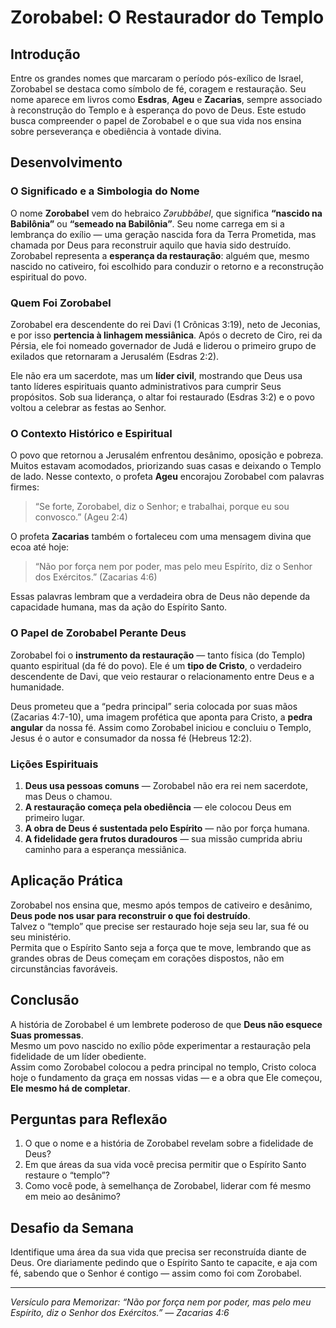 # Zorobabel: O Restaurador do Templo

## Introdução
Entre os grandes nomes que marcaram o período pós-exílico de Israel, Zorobabel se destaca como símbolo de fé, coragem e restauração. Seu nome aparece em livros como **Esdras**, **Ageu** e **Zacarias**, sempre associado à reconstrução do Templo e à esperança do povo de Deus. Este estudo busca compreender o papel de Zorobabel e o que sua vida nos ensina sobre perseverança e obediência à vontade divina.

## Desenvolvimento

### O Significado e a Simbologia do Nome
O nome **Zorobabel** vem do hebraico *Zərubbābel*, que significa **“nascido na Babilônia”** ou **“semeado na Babilônia”**. Seu nome carrega em si a lembrança do exílio — uma geração nascida fora da Terra Prometida, mas chamada por Deus para reconstruir aquilo que havia sido destruído.  
Zorobabel representa a **esperança da restauração**: alguém que, mesmo nascido no cativeiro, foi escolhido para conduzir o retorno e a reconstrução espiritual do povo.

### Quem Foi Zorobabel
Zorobabel era descendente do rei Davi (1 Crônicas 3:19), neto de Jeconias, e por isso **pertencia à linhagem messiânica**. Após o decreto de Ciro, rei da Pérsia, ele foi nomeado governador de Judá e liderou o primeiro grupo de exilados que retornaram a Jerusalém (Esdras 2:2).

Ele não era um sacerdote, mas um **líder civil**, mostrando que Deus usa tanto líderes espirituais quanto administrativos para cumprir Seus propósitos. Sob sua liderança, o altar foi restaurado (Esdras 3:2) e o povo voltou a celebrar as festas ao Senhor.

### O Contexto Histórico e Espiritual
O povo que retornou a Jerusalém enfrentou desânimo, oposição e pobreza. Muitos estavam acomodados, priorizando suas casas e deixando o Templo de lado. Nesse contexto, o profeta **Ageu** encorajou Zorobabel com palavras firmes:
> “Se forte, Zorobabel, diz o Senhor; e trabalhai, porque eu sou convosco.” (Ageu 2:4)

O profeta **Zacarias** também o fortaleceu com uma mensagem divina que ecoa até hoje:
> “Não por força nem por poder, mas pelo meu Espírito, diz o Senhor dos Exércitos.” (Zacarias 4:6)

Essas palavras lembram que a verdadeira obra de Deus não depende da capacidade humana, mas da ação do Espírito Santo.

### O Papel de Zorobabel Perante Deus
Zorobabel foi o **instrumento da restauração** — tanto física (do Templo) quanto espiritual (da fé do povo). Ele é um **tipo de Cristo**, o verdadeiro descendente de Davi, que veio restaurar o relacionamento entre Deus e a humanidade.

Deus prometeu que a “pedra principal” seria colocada por suas mãos (Zacarias 4:7-10), uma imagem profética que aponta para Cristo, a **pedra angular** da nossa fé. Assim como Zorobabel iniciou e concluiu o Templo, Jesus é o autor e consumador da nossa fé (Hebreus 12:2).

### Lições Espirituais
1. **Deus usa pessoas comuns** — Zorobabel não era rei nem sacerdote, mas Deus o chamou.
2. **A restauração começa pela obediência** — ele colocou Deus em primeiro lugar.
3. **A obra de Deus é sustentada pelo Espírito** — não por força humana.
4. **A fidelidade gera frutos duradouros** — sua missão cumprida abriu caminho para a esperança messiânica.

## Aplicação Prática
Zorobabel nos ensina que, mesmo após tempos de cativeiro e desânimo, **Deus pode nos usar para reconstruir o que foi destruído**.  
Talvez o “templo” que precise ser restaurado hoje seja seu lar, sua fé ou seu ministério.  
Permita que o Espírito Santo seja a força que te move, lembrando que as grandes obras de Deus começam em corações dispostos, não em circunstâncias favoráveis.

## Conclusão
A história de Zorobabel é um lembrete poderoso de que **Deus não esquece Suas promessas**.  
Mesmo um povo nascido no exílio pôde experimentar a restauração pela fidelidade de um líder obediente.  
Assim como Zorobabel colocou a pedra principal no templo, Cristo coloca hoje o fundamento da graça em nossas vidas — e a obra que Ele começou, **Ele mesmo há de completar**.

## Perguntas para Reflexão
1. O que o nome e a história de Zorobabel revelam sobre a fidelidade de Deus?  
2. Em que áreas da sua vida você precisa permitir que o Espírito Santo restaure o “templo”?  
3. Como você pode, à semelhança de Zorobabel, liderar com fé mesmo em meio ao desânimo?

## Desafio da Semana
Identifique uma área da sua vida que precisa ser reconstruída diante de Deus. Ore diariamente pedindo que o Espírito Santo te capacite, e aja com fé, sabendo que o Senhor é contigo — assim como foi com Zorobabel.

---

*Versículo para Memorizar: “Não por força nem por poder, mas pelo meu Espírito, diz o Senhor dos Exércitos.” — Zacarias 4:6*
